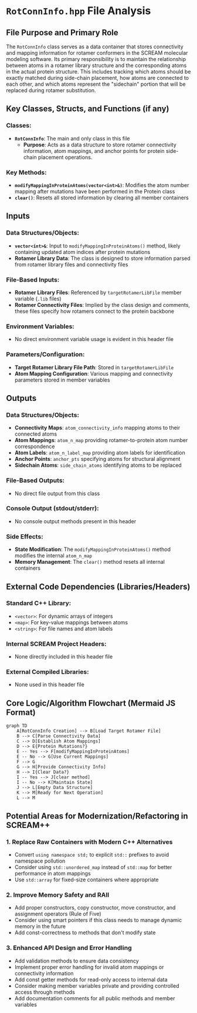 # `RotConnInfo.hpp` File Analysis

## File Purpose and Primary Role

The `RotConnInfo` class serves as a data container that stores connectivity and mapping information for rotamer conformers in the SCREAM molecular modeling software. Its primary responsibility is to maintain the relationship between atoms in a rotamer library structure and the corresponding atoms in the actual protein structure. This includes tracking which atoms should be exactly matched during side-chain placement, how atoms are connected to each other, and which atoms represent the "sidechain" portion that will be replaced during rotamer substitution.

## Key Classes, Structs, and Functions (if any)

### Classes:

- **`RotConnInfo`**: The main and only class in this file
  - **Purpose**: Acts as a data structure to store rotamer connectivity information, atom mappings, and anchor points for protein side-chain placement operations.

### Key Methods:

- **`modifyMappingInProteinAtoms(vector<int>&)`**: Modifies the atom number mapping after mutations have been performed in the Protein class
- **`clear()`**: Resets all stored information by clearing all member containers

## Inputs

### Data Structures/Objects:

- **`vector<int>&`**: Input to `modifyMappingInProteinAtoms()` method, likely containing updated atom indices after protein mutations
- **Rotamer Library Data**: The class is designed to store information parsed from rotamer library files and connectivity files

### File-Based Inputs:

- **Rotamer Library Files**: Referenced by `targetRotamerLibFile` member variable (`.lib` files)
- **Rotamer Connectivity Files**: Implied by the class design and comments, these files specify how rotamers connect to the protein backbone

### Environment Variables:

- No direct environment variable usage is evident in this header file

### Parameters/Configuration:

- **Target Rotamer Library File Path**: Stored in `targetRotamerLibFile`
- **Atom Mapping Configuration**: Various mapping and connectivity parameters stored in member variables

## Outputs

### Data Structures/Objects:

- **Connectivity Maps**: `atom_connectivity_info` mapping atoms to their connected atoms
- **Atom Mappings**: `atom_n_map` providing rotamer-to-protein atom number correspondence
- **Atom Labels**: `atom_n_label_map` providing atom labels for identification
- **Anchor Points**: `anchor_pts` specifying atoms for structural alignment
- **Sidechain Atoms**: `side_chain_atoms` identifying atoms to be replaced

### File-Based Outputs:

- No direct file output from this class

### Console Output (stdout/stderr):

- No console output methods present in this header

### Side Effects:

- **State Modification**: The `modifyMappingInProteinAtoms()` method modifies the internal `atom_n_map`
- **Memory Management**: The `clear()` method resets all internal containers

## External Code Dependencies (Libraries/Headers)

### Standard C++ Library:

- `<vector>`: For dynamic arrays of integers
- `<map>`: For key-value mappings between atoms
- `<string>`: For file names and atom labels

### Internal SCREAM Project Headers:

- None directly included in this header file

### External Compiled Libraries:

- None used in this header file

## Core Logic/Algorithm Flowchart (Mermaid JS Format)

```mermaid
graph TD
    A[RotConnInfo Creation] --> B[Load Target Rotamer File]
    B --> C[Parse Connectivity Data]
    C --> D[Establish Atom Mappings]
    D --> E{Protein Mutations?}
    E -- Yes --> F[modifyMappingInProteinAtoms]
    E -- No --> G[Use Current Mappings]
    F --> G
    G --> H[Provide Connectivity Info]
    H --> I{Clear Data?}
    I -- Yes --> J[clear method]
    I -- No --> K[Maintain State]
    J --> L[Empty Data Structure]
    K --> M[Ready for Next Operation]
    L --> M
```

## Potential Areas for Modernization/Refactoring in SCREAM++

### 1. **Replace Raw Containers with Modern C++ Alternatives**

- Convert `using namespace std;` to explicit `std::` prefixes to avoid namespace pollution
- Consider using `std::unordered_map` instead of `std::map` for better performance in atom mappings
- Use `std::array` for fixed-size containers where appropriate

### 2. **Improve Memory Safety and RAII**

- Add proper constructors, copy constructor, move constructor, and assignment operators (Rule of Five)
- Consider using smart pointers if this class needs to manage dynamic memory in the future
- Add const-correctness to methods that don't modify state

### 3. **Enhanced API Design and Error Handling**

- Add validation methods to ensure data consistency
- Implement proper error handling for invalid atom mappings or connectivity information
- Add const getter methods for read-only access to internal data
- Consider making member variables private and providing controlled access through methods
- Add documentation comments for all public methods and member variables
